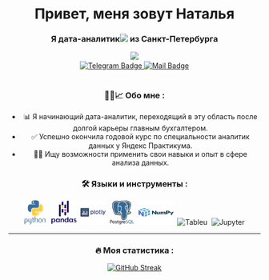 <div id="header" align="center">
    <h1>Привет, меня зовут Наталья</h1>
    <h3>Я дата-аналитик<img src="https://i.giphy.com/media/v1.Y2lkPTc5MGI3NjExc3YzNnVzaGduOWhocjdicmJ5emx3MGx3M2h5Mjh0Nmc3NmJlZ2FhYyZlcD12MV9pbnRlcm5hbF9naWZfYnlfaWQmY3Q9Zw/ww9Z3l8wl4szKyRIro/giphy.gif" width="30"> из Санкт-Петербурга</h3>
</div>
<div id="header" align="center">
  <img src="https://i.giphy.com/media/v1.Y2lkPTc5MGI3NjExZGt2MW9pNmFnNjljYmhidndoamNjcG1iY3U5M2tzMjVpMTN4dnh2biZlcD12MV9pbnRlcm5hbF9naWZfYnlfaWQmY3Q9Zw/ZIVMa4UTGiudk2FPh8/giphy.gif" width="200"/>
</div>
<div id="socials" align="center">
 <a href="https://t.me/Nmerk9">
   <img src="https://img.shields.io/badge/Telegram-blue?logo=telegram&logoColor=wight&style=for-the-badge" alt="Telegram Badge"/>
</a>
 <a href="mailto:natmerkur@yandex.ru">
  <img src="https://img.shields.io/badge/Mail-orange?logo=mail&logoColor=blue&style=for-the-badge" alt="Mail Badge"/>
 </a>   
</div> 
<div id="header" align="center">
<img src="https://komarev.com/ghpvc/?username=nmerka&style=flat-square&color=blue" alt=""/>
    
### :woman_technologist::chart_with_upwards_trend: Обо мне :

- :bar_chart: Я начинающий дата-аналитик, переходящий в эту область после долгой карьеры главным бухгалтером. 
- :white_check_mark: Успешно окончила годовой курс по специальности аналитик данных у Яндекс Практикума.
- :woman_student: Ищу возможности применить свои навыки и опыт в сфере анализа данных.




### :hammer_and_wrench: Языки и инструменты :
<div>
  <img src="https://github.com/devicons/devicon/blob/master/icons/python/python-original-wordmark.svg" title="Python" alt="Python" width="50" height="50"/>&nbsp;  
  <img src="https://github.com/devicons/devicon/blob/master/icons/pandas/pandas-original-wordmark.svg" title="Pandas" alt="Pandas" width="50" height="50"/>&nbsp;
  <img src="https://github.com/devicons/devicon/blob/master/icons/plotly/plotly-original-wordmark.svg" title="Plotly" alt="Plotly" width="50" height="50"/>&nbsp;
  <img src="https://github.com/devicons/devicon/blob/master/icons/postgresql/postgresql-original-wordmark.svg" title="Postgresql" alt="Postgresql" width="50" height="50"/>&nbsp;
  <img src="https://github.com/devicons/devicon/blob/master/icons/numpy/numpy-original-wordmark.svg" title="numpy" alt="numpy" width="70" height="50"/>&nbsp;
  <img src="https://camo.githubusercontent.com/f1a5d5dcdd2d08565b8aa325adb68eaaf237c133cceb5a8426fbc04d5fecc5b3/68747470733a2f2f696d672e736869656c64732e696f2f62616467652f2d5461626c6561752d3639623563633f7374796c653d666f722d7468652d6261646765266c6f676f3d7461626c656175" title="Tableu" alt="Tableu" width="80" height="40"/>&nbsp;
  <img src="https://camo.githubusercontent.com/af6c5f49426a00a23ac888da70eac771b4e006d3dbb6180f515cff30a2782fe7/68747470733a2f2f696d672e736869656c64732e696f2f62616467652f2d4a7570797465722d3639623563633f7374796c653d666f722d7468652d6261646765266c6f676f3d6a757079746572" title="Jupyter" alt="Jupyter" width="80" height="40"/>&nbsp;  
    
  ---

### :fire: Моя статистика :
[![GitHub Streak](http://github-readme-streak-stats.herokuapp.com?user=nmerka&theme=dark&background=000000)](https://git.io/streak-stats)
